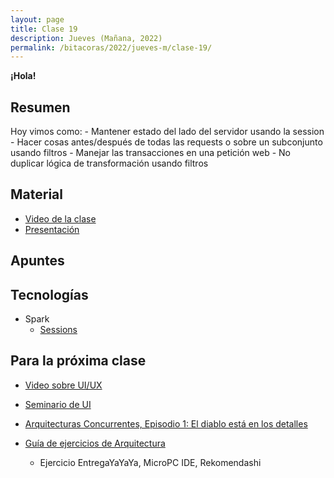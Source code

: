 ```yaml
---
layout: page
title: Clase 19
description: Jueves (Mañana, 2022)
permalink: /bitacoras/2022/jueves-m/clase-19/
---
```


**¡Hola!**

## Resumen

Hoy vimos como:
    - Mantener estado del lado del servidor usando la session
    - Hacer cosas antes/después de todas las requests o sobre un subconjunto usando filtros
    - Manejar las transacciones en una petición web
    - No duplicar lógica de transformación usando filtros

## Material

- [Video de la clase](https://www.youtube.com/watch?v=fMoELwhGsRw)
- [Presentación](https://docs.google.com/presentation/d/1rVEIF5BbFc7I_JluHm0xy4zCylhJtwwEC34-XGTj4d0/edit?usp=sharing)

## Apuntes

## Tecnologías

- Spark
  - [Sessions](https://sparkjava.com/documentation#sessions)


## Para la próxima clase

- [Video sobre UI/UX](https://www.youtube.com/watch?v=78l4oTU6AfA)
- [Seminario de UI](https://drive.google.com/drive/folders/1cV8NP-SkO3FL2oaqskgYZhuU3kJ0ZUi7)

- [Arquitecturas Concurrentes, Episodio 1: El diablo está en los detalles](https://medium.com/arquitecturas-concurrentes/arquitecturas-concurrentes-episodio-1-el-diablo-est%C3%A1-en-los-detalles-692766ac669b)
- [Guía de ejercicios de Arquitectura](https://docs.google.com/document/d/1snIOX5rNp3kwEkWF3R04-KuujUbMTOz1wanl3Rut0Ts/edit?usp=sharing)
  - Ejercicio EntregaYaYaYa, MicroPC IDE, Rekomendashi
